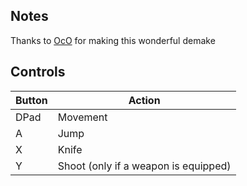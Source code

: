 ## Notes

Thanks to [OcO](https://oco.itch.io/residentvania) for making this wonderful demake 

## Controls

| Button | Action |
|--|--| 
|DPad|Movement|
|A|Jump|
|X|Knife|
|Y|Shoot (only if a weapon is equipped)|


